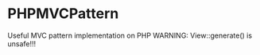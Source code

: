 PHPMVCPattern
=============

Useful MVC pattern implementation on PHP
WARNING: View::generate() is unsafe!!!
